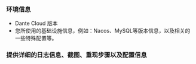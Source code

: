 ### 环境信息
 * Dante Cloud 版本
 * 您所使用的基础设施信息，例如：Nacos、MySQL等版本信息，以及相关的一些特殊配置等。

### 提供详细的日志信息、截图、重现步骤以及配置信息
